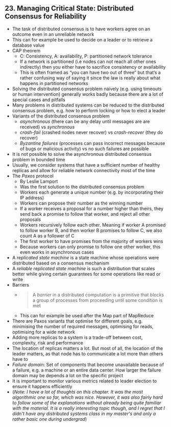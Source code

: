 ## 23. Managing Critical State: Distributed Consensus for Reliability

- The task of distributed consensus is to have workers agree on an outcome even in an unreliable network
- This can for example be used to decide on a leader or to retrieve a database value
- CAP theorem
    - C: Consistency, A: availability, P: partitioned network tolerance
    - If a network is partitioned (i.e nodes can not reach all other ones indirectly) then you either have to sacrifice consistency or availability
    - This is often framed as “you can have two out of three” but that’s a rather confusing way of saying it since the law is really about what happens in partitioned networks
- Solving the distributed consensus problem naively (e.g. using timeouts or human intervention) generally works badly because there are a lot of special cases and pitfalls
- Many problems in distributed systems can be reduced to the distributed consensus problem, e.g. how to perform locking or how to elect a leader
- Variants of the distributed consensus problem
    - *asynchronous* (there can be any delay until messages are are received) vs *synchronous*
    - *crash-fail* (crashed nodes never recover) vs *crash-recover* (they do recover)
    - *Byzantine failures* (processes can pass incorrect messages because of bugs or malicious activity) vs no such failures are possible
- It is not possible to solve the asynchronous distributed consensus problem in bounded time
- Usually, we consider systems that have a sufficient number of healthy replicas and allow for reliable network connectivity most of the time
- The *Paxos* protocol
    - By Leslie Lamport
    - Was the first solution to the distributed consensus problem
    - Workers each generate a unique number (e.g. by incorporating their IP address)
    - Workers can propose their number as the winning number
    - If a worker receives a proposal for a number higher than theirs, they send back a promise to follow that worker, and reject all other proposals
    - Workers recursively follow each other. Meaning if worker A promised to follow worker B, and then worker B promises to follow C, we also count A as a follower of C
    - The first worker to have promises from the majority of workers wins
    - Because workers can only promise to follow one other worker, this even works in asynchronous cases
- A *replicated state machine* is a state machine whose operations were distributed based on a consensus mechanism
- A *reliable replicated state machine* is such a distribution that scales better while giving certain guarantees for some operations like read or write
- Barriers
    - > A *barrier* in a distributed computation is a primitive that blocks a group of processes from proceeding until some condition is met
    - This can for example be used after the Map part of MapReduce
- There are Paxos variants that optimise for different goals, e.g. minimising the number of required messages, optimising for reads, optimising for a wide network
- Adding more replicas to a system is a trade-off between cost, complexity, risk and performance
- The location of replicas matters a lot. But most of all, the location of the leader matters, as that node has to communicate a lot more than others have to
- *Failure domain*: Set of components that become unavailable because of a failure, e.g. a machine or an entire data center. How larger the failure domain may be depends a lot on the specific project
- It is important to monitor various metrics related to leader election to ensure it happens efficiently
- (*Note: I have a lot of thoughts on this chapter. It was the most algorithmic one so far, which was nice. However, it was also fairly hard to follow some of the explanations without already being quite familiar with the material. It is a really interesting topic though, and I regret that I didn't have any distributed systems class in my master's and only a rather basic one during undergrad*)
